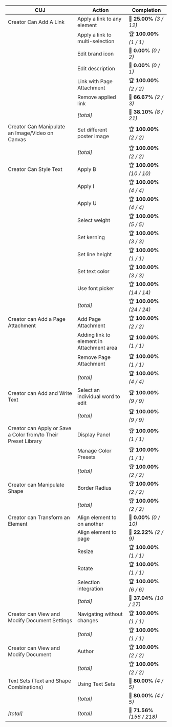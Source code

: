 | **CUJ**                                                        | **Action**                                | **Completion**              |
| -------------------------------------------------------------- | ----------------------------------------- | --------------------------- |
| Creator Can Add A Link                                         | Apply a link to any element               | 🚨 **25.00%** *(3 / 12)*    |
|                                                                | Apply a link to multi-selection           | 🏆 **100.00%** *(1 / 1)*    |
|                                                                | Edit brand icon                           | 🚨 **0.00%** *(0 / 2)*      |
|                                                                | Edit description                          | 🚨 **0.00%** *(0 / 1)*      |
|                                                                | Link with Page Attachment                 | 🏆 **100.00%** *(2 / 2)*    |
|                                                                | Remove applied link                       | 🛴 **66.67%** *(2 / 3)*     |
|                                                                | *[total]*                                 | 🚨 **38.10%** *(8 / 21)*    |
| Creator Can Manipulate an Image/Video on Canvas                | Set different poster image                | 🏆 **100.00%** *(2 / 2)*    |
|                                                                | *[total]*                                 | 🏆 **100.00%** *(2 / 2)*    |
| Creator Can Style Text                                         | Apply B                                   | 🏆 **100.00%** *(10 / 10)*  |
|                                                                | Apply I                                   | 🏆 **100.00%** *(4 / 4)*    |
|                                                                | Apply U                                   | 🏆 **100.00%** *(4 / 4)*    |
|                                                                | Select weight                             | 🏆 **100.00%** *(5 / 5)*    |
|                                                                | Set kerning                               | 🏆 **100.00%** *(3 / 3)*    |
|                                                                | Set line height                           | 🏆 **100.00%** *(1 / 1)*    |
|                                                                | Set text color                            | 🏆 **100.00%** *(3 / 3)*    |
|                                                                | Use font picker                           | 🏆 **100.00%** *(14 / 14)*  |
|                                                                | *[total]*                                 | 🏆 **100.00%** *(24 / 24)*  |
| Creator can Add a Page Attachment                              | Add Page Attachment                       | 🏆 **100.00%** *(2 / 2)*    |
|                                                                | Adding link to element in Attachment area | 🏆 **100.00%** *(1 / 1)*    |
|                                                                | Remove Page Attachment                    | 🏆 **100.00%** *(1 / 1)*    |
|                                                                | *[total]*                                 | 🏆 **100.00%** *(4 / 4)*    |
| Creator can Add and Write Text                                 | Select an individual word to edit         | 🏆 **100.00%** *(9 / 9)*    |
|                                                                | *[total]*                                 | 🏆 **100.00%** *(9 / 9)*    |
| Creator can Apply or Save a Color from/to Their Preset Library | Display Panel                             | 🏆 **100.00%** *(1 / 1)*    |
|                                                                | Manage Color Presets                      | 🏆 **100.00%** *(1 / 1)*    |
|                                                                | *[total]*                                 | 🏆 **100.00%** *(2 / 2)*    |
| Creator can Manipulate Shape                                   | Border Radius                             | 🏆 **100.00%** *(2 / 2)*    |
|                                                                | *[total]*                                 | 🏆 **100.00%** *(2 / 2)*    |
| Creator can Transform an Element                               | Align element to on another               | 🚨 **0.00%** *(0 / 10)*     |
|                                                                | Align element to page                     | 🚨 **22.22%** *(2 / 9)*     |
|                                                                | Resize                                    | 🏆 **100.00%** *(1 / 1)*    |
|                                                                | Rotate                                    | 🏆 **100.00%** *(1 / 1)*    |
|                                                                | Selection integration                     | 🏆 **100.00%** *(6 / 6)*    |
|                                                                | *[total]*                                 | 🚨 **37.04%** *(10 / 27)*   |
| Creator can View and Modify Document Settings                  | Navigating without changes                | 🏆 **100.00%** *(1 / 1)*    |
|                                                                | *[total]*                                 | 🏆 **100.00%** *(1 / 1)*    |
| Creator can View and Modify Document                           | Author                                    | 🏆 **100.00%** *(2 / 2)*    |
|                                                                | *[total]*                                 | 🏆 **100.00%** *(2 / 2)*    |
| Text Sets (Text and Shape Combinations)                        | Using Text Sets                           | 🛴 **80.00%** *(4 / 5)*     |
|                                                                | *[total]*                                 | 🛴 **80.00%** *(4 / 5)*     |
| *\[total\]*                                                    | *\[total\]*                               | 🛴 **71.56%** *(156 / 218)* |